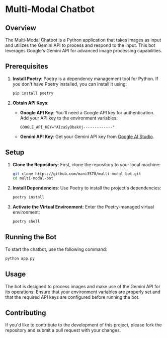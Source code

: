 # Multi-Modal Chatbot

## Overview

The Multi-Modal Chatbot is a Python application that takes images as input and utilizes the Gemini API to process and respond to the input. This bot leverages Google's Gemini API for advanced image processing capabilities.

## Prerequisites

1. **Install Poetry**:
   Poetry is a dependency management tool for Python. If you don't have Poetry installed, you can install it using:
   ```bash
   pip install poetry
   ```

2. **Obtain API Keys**:
   - **Google API Key**: You'll need a Google API key for authentication. Add your API key to the environment variables:
     ```plaintext
     GOOGLE_API_KEY="AIzaSyDbakXj-------------"
     ```
   - **Gemini API Key**: Get your Gemini API key from [Google AI Studio](https://aistudio.google.com/app/apikey).

## Setup

1. **Clone the Repository**:
   First, clone the repository to your local machine:
   ```bash
   git clone https://github.com/mani3570/multi-modal-bot.git
   cd multi-modal-bot
   ```

2. **Install Dependencies**:
   Use Poetry to install the project's dependencies:
   ```bash
   poetry install
   ```

3. **Activate the Virtual Environment**:
   Enter the Poetry-managed virtual environment:
   ```bash
   poetry shell
   ```

## Running the Bot

To start the chatbot, use the following command:
```bash
python app.py
```

## Usage

The bot is designed to process images and make use of the Gemini API for its operations. Ensure that your environment variables are properly set and that the required API keys are configured before running the bot.

## Contributing

If you'd like to contribute to the development of this project, please fork the repository and submit a pull request with your changes.
